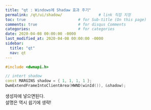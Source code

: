 ```yaml
---
title: "qt : Windows에 Shadaw 효과 주기"
permalink: /qt/ui/shadow/                # link 직접 지정
toc: true                       # for Sub-title (On this page)
comments: true                  # for disqus Comments
categories:                     # for categories
date: 2020-04-08 00:00:00 -0000
last_modified_at: 2020-04-08 00:00:00 -0000
sidebar:
  title: "qt"
  nav: qt
---
```


```cpp
#include <dwmapi.h>

// intert shadow
const MARGINS shadow = { 1, 1, 1, 1 };
DwmExtendFrameIntoClientArea(HWND(winId()), &shadow);
```

생성자에 넣으면된다.<br>
설명은 역시 쉽기에 생략!<br>